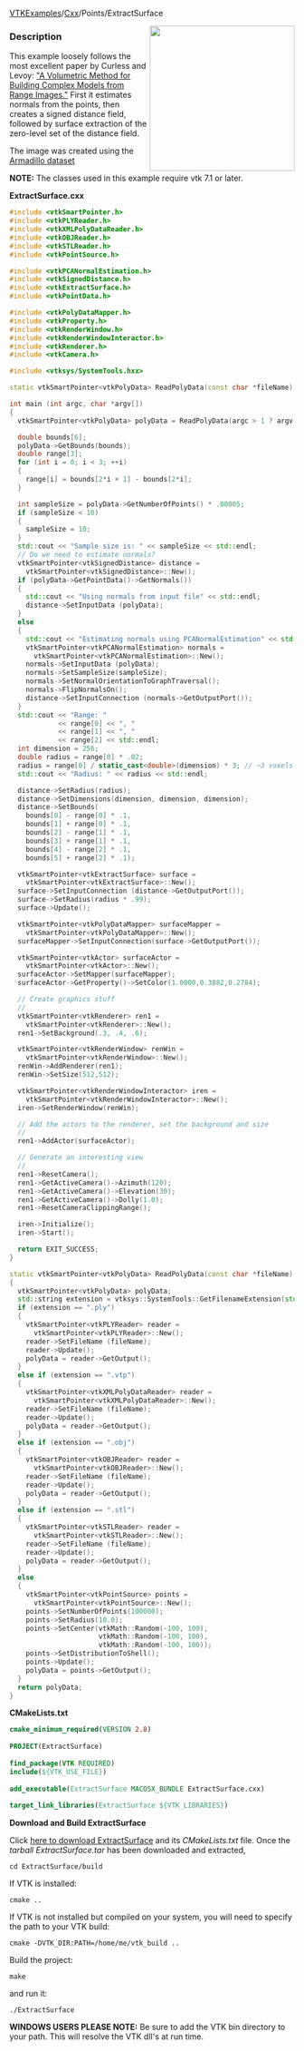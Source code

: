 [VTKExamples](/index/)/[Cxx](/Cxx)/Points/ExtractSurface

<img align="right" src="https://github.com/lorensen/VTKExamples/blob/gh-pages/Testing/Baseline/Points/TestExtractSurface.png?raw=true" width="256" />

### Description
This example loosely follows the most excellent paper by Curless and Levoy: ["A Volumetric Method for Building Complex Models from Range Images."](https://graphics.stanford.edu/papers/volrange) First it estimates normals from the points, then creates a signed distance field, followed by surface extraction of the zero-level set of the distance field.

The image was created using the [Armadillo dataset](https://github.com/lorensen/VTKWikiExamples/blob/master/Testing/Data/Armadillo.ply?raw=true)

**NOTE:** The classes used in this example require vtk 7.1 or later.

**ExtractSurface.cxx**
```c++
#include <vtkSmartPointer.h>
#include <vtkPLYReader.h>
#include <vtkXMLPolyDataReader.h>
#include <vtkOBJReader.h>
#include <vtkSTLReader.h>
#include <vtkPointSource.h>

#include <vtkPCANormalEstimation.h>
#include <vtkSignedDistance.h>
#include <vtkExtractSurface.h>
#include <vtkPointData.h>

#include <vtkPolyDataMapper.h>
#include <vtkProperty.h>
#include <vtkRenderWindow.h>
#include <vtkRenderWindowInteractor.h>
#include <vtkRenderer.h>
#include <vtkCamera.h>

#include <vtksys/SystemTools.hxx>

static vtkSmartPointer<vtkPolyData> ReadPolyData(const char *fileName);

int main (int argc, char *argv[])
{
  vtkSmartPointer<vtkPolyData> polyData = ReadPolyData(argc > 1 ? argv[1] : "");;

  double bounds[6];
  polyData->GetBounds(bounds);
  double range[3];
  for (int i = 0; i < 3; ++i)
  {
    range[i] = bounds[2*i + 1] - bounds[2*i];
  }

  int sampleSize = polyData->GetNumberOfPoints() * .00005;
  if (sampleSize < 10)
  {
    sampleSize = 10;
  }
  std::cout << "Sample size is: " << sampleSize << std::endl;
  // Do we need to estimate normals?
  vtkSmartPointer<vtkSignedDistance> distance =
    vtkSmartPointer<vtkSignedDistance>::New();
  if (polyData->GetPointData()->GetNormals())
  {
    std::cout << "Using normals from input file" << std::endl;
    distance->SetInputData (polyData);
  }
  else
  {
    std::cout << "Estimating normals using PCANormalEstimation" << std::endl;
    vtkSmartPointer<vtkPCANormalEstimation> normals =
      vtkSmartPointer<vtkPCANormalEstimation>::New();
    normals->SetInputData (polyData);
    normals->SetSampleSize(sampleSize);
    normals->SetNormalOrientationToGraphTraversal();
    normals->FlipNormalsOn();
    distance->SetInputConnection (normals->GetOutputPort());
  }
  std::cout << "Range: "
            << range[0] << ", "
            << range[1] << ", "
            << range[2] << std::endl;
  int dimension = 256;
  double radius = range[0] * .02;
  radius = range[0] / static_cast<double>(dimension) * 3; // ~3 voxels
  std::cout << "Radius: " << radius << std::endl;

  distance->SetRadius(radius);
  distance->SetDimensions(dimension, dimension, dimension);
  distance->SetBounds(
    bounds[0] - range[0] * .1,
    bounds[1] + range[0] * .1,
    bounds[2] - range[1] * .1,
    bounds[3] + range[1] * .1,
    bounds[4] - range[2] * .1,
    bounds[5] + range[2] * .1);

  vtkSmartPointer<vtkExtractSurface> surface =
    vtkSmartPointer<vtkExtractSurface>::New();
  surface->SetInputConnection (distance->GetOutputPort());
  surface->SetRadius(radius * .99);
  surface->Update();

  vtkSmartPointer<vtkPolyDataMapper> surfaceMapper =
    vtkSmartPointer<vtkPolyDataMapper>::New();
  surfaceMapper->SetInputConnection(surface->GetOutputPort());

  vtkSmartPointer<vtkActor> surfaceActor =
    vtkSmartPointer<vtkActor>::New();
  surfaceActor->SetMapper(surfaceMapper);
  surfaceActor->GetProperty()->SetColor(1.0000,0.3882,0.2784);

  // Create graphics stuff
  //
  vtkSmartPointer<vtkRenderer> ren1 =
    vtkSmartPointer<vtkRenderer>::New();
  ren1->SetBackground(.3, .4, .6);

  vtkSmartPointer<vtkRenderWindow> renWin =
    vtkSmartPointer<vtkRenderWindow>::New();
  renWin->AddRenderer(ren1);
  renWin->SetSize(512,512);

  vtkSmartPointer<vtkRenderWindowInteractor> iren =
    vtkSmartPointer<vtkRenderWindowInteractor>::New();
  iren->SetRenderWindow(renWin);

  // Add the actors to the renderer, set the background and size
  //
  ren1->AddActor(surfaceActor);

  // Generate an interesting view
  //
  ren1->ResetCamera();
  ren1->GetActiveCamera()->Azimuth(120);
  ren1->GetActiveCamera()->Elevation(30);
  ren1->GetActiveCamera()->Dolly(1.0);
  ren1->ResetCameraClippingRange();

  iren->Initialize();
  iren->Start();

  return EXIT_SUCCESS;
}

static vtkSmartPointer<vtkPolyData> ReadPolyData(const char *fileName)
{
  vtkSmartPointer<vtkPolyData> polyData;
  std::string extension = vtksys::SystemTools::GetFilenameExtension(std::string(fileName));
  if (extension == ".ply")
  {
    vtkSmartPointer<vtkPLYReader> reader =
      vtkSmartPointer<vtkPLYReader>::New();
    reader->SetFileName (fileName);
    reader->Update();
    polyData = reader->GetOutput();
  }
  else if (extension == ".vtp")
  {
    vtkSmartPointer<vtkXMLPolyDataReader> reader =
      vtkSmartPointer<vtkXMLPolyDataReader>::New();
    reader->SetFileName (fileName);
    reader->Update();
    polyData = reader->GetOutput();
  }
  else if (extension == ".obj")
  {
    vtkSmartPointer<vtkOBJReader> reader =
      vtkSmartPointer<vtkOBJReader>::New();
    reader->SetFileName (fileName);
    reader->Update();
    polyData = reader->GetOutput();
  }
  else if (extension == ".stl")
  {
    vtkSmartPointer<vtkSTLReader> reader =
      vtkSmartPointer<vtkSTLReader>::New();
    reader->SetFileName (fileName);
    reader->Update();
    polyData = reader->GetOutput();
  }
  else
  {
    vtkSmartPointer<vtkPointSource> points =
      vtkSmartPointer<vtkPointSource>::New();
    points->SetNumberOfPoints(100000);
    points->SetRadius(10.0);
    points->SetCenter(vtkMath::Random(-100, 100),
                      vtkMath::Random(-100, 100),
                      vtkMath::Random(-100, 100));
    points->SetDistributionToShell();
    points->Update();
    polyData = points->GetOutput();
  }
  return polyData;
}
```
**CMakeLists.txt**
```cmake
cmake_minimum_required(VERSION 2.8)
 
PROJECT(ExtractSurface)
 
find_package(VTK REQUIRED)
include(${VTK_USE_FILE})
 
add_executable(ExtractSurface MACOSX_BUNDLE ExtractSurface.cxx)
 
target_link_libraries(ExtractSurface ${VTK_LIBRARIES})
```

**Download and Build ExtractSurface**

Click [here to download ExtractSurface](https://github.com/lorensen/VTKWikiExamplesTarballs/raw/master/ExtractSurface.tar) and its *CMakeLists.txt* file.
Once the *tarball ExtractSurface.tar* has been downloaded and extracted,
```
cd ExtractSurface/build 
```
If VTK is installed:
```
cmake ..
```
If VTK is not installed but compiled on your system, you will need to specify the path to your VTK build:
```
cmake -DVTK_DIR:PATH=/home/me/vtk_build ..
```
Build the project:
```
make
```
and run it:
```
./ExtractSurface
```
**WINDOWS USERS PLEASE NOTE:** Be sure to add the VTK bin directory to your path. This will resolve the VTK dll's at run time.

